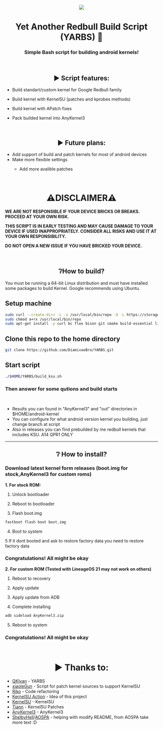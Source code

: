 <p align="center"><img src=https://github.com/DiamivaeBro/YARBS/assets/117505144/52106683-6a10-4f84-b26d-c10c627794d2></p>
<h1 align="center">Yet Another Redbull Build Script (YARBS) 🦊</h1>
<h3 align="center">Simple Bash script for building android kernels!</h3>
<br>
<h2 align="center">▶️ Script features:</h2>

- Build standart/custom kernel for Google Redbull family
- Build kernel with KernelSU (patches and kprobes methods)
- Build kernel with APatch fixes
- Pack builded kernel into AnyKernel3

  <br>

<h2 align="center">▶️ Future plans:</h2>

- Add support of build and patch kernels for most of android devices
- Make more flexible settings
  - Add more avalible patches

    <br>

<h1 align="center">⚠️DISCLAIMER⚠️</h1>

**WE ARE NOT RESPONSIBLE IF YOUR DEVICE BRICKS OR BREAKS. PROCEED AT YOUR OWN RISK.**

**THIS SCRIPT IS IN EARLY TESTING AND MAY CAUSE DAMAGE TO YOUR DEVICE IF USED INAPPROPRIATELY. CONSIDER ALL RISKS AND USE IT AT YOUR OWN RESPONSIBILITY.**

**DO NOT OPEN A NEW ISSUE IF YOU HAVE BRICKED YOUR DEVICE.**
<br>
<br>
<br>

<h2 align="center">❔How to build?</h2>
<p>
You must be running a 64-bit Linux distribution and must have installed some packages to build Kernel.
Google recommends using Ubuntu.
</p>
<h2>Setup machine</h2>

```bash
sudo curl --create-dirs -L -o /usr/local/bin/repo -O -L https://storage.googleapis.com/git-repo-downloads/repo
sudo chmod a+rx /usr/local/bin/repo
sudo apt-get install -y curl bc flex bison git cmake build-essential libncurses5 libncurses5-dev 
```

<h2>Clone this repo to the home directory</h2>

```bash
git clone https://github.com/DiamivaeBro/YARBS.git
```

<h2>Start script</h2>

```bash
./$HOME/YARBS/build_ksu.sh
```

<h3>Then answer for some qutions and build starts</h3>
<br>

- Results you can found in "AnyKernel3" and "out" directories in $HOME/android-kernel
- You can configure for what android version kernel you building, just change branch at script
- Also in releases you can find prebuilded by me redbull kernels that includes KSU. A14 QPR1 ONLY

---

<h2 align="center">❔ How to install? </h2>
<h3>Download latest kernel form releases (boot.img for stock,AnyKernel3 for custom roms)</h3>

<b align="center">1. For stock ROM:</b>

1. Unlock bootloader

2. Reboot to bootloader

3. Flash boot.img

```bash
fastboot flash boot boot.img
```

4. Boot to system

5 If it dont booted and ask to restore factory data you need to restore factory data

<h3>Congratulations! All might be okay</h3>

<b align="center">2. For custom ROM (Tested with LineageOS 21 may not work on others)</b>

1. Reboot to recovery

2. Apply update

3. Apply update from ADB

4. Complete installing

```bash
adb sideload AnyKernel3.zip
```

5. Reboot to system

<h3>Congratulations! All might be okay</h3>
<br>
<h1 align="center">▶️ Thanks to:</h1>

- [QKIvan](https://github.com/QKIvan) - YARBS
- [xiaoleGun](https://github.com/xiaoleGun) - Script for patch kernel sources to support KernelSU
- [Riko](https://codeberg.org/mikromikro) - Code refactoring
- [KernelSU Action](https://github.com/xiaoleGun/KernelSU_Action) - Idea of this project
- [KernelSU](https://github.com/tiann/KernelSU) - KernelSU
- [Tiann](https://github.com/tiann) - KernelSU Patches
- [AnyKernel3](https://github.com/osm0sis/AnyKernel3) - AnyKernel3
- [ShelbyHell](https://github.com/ShelbyHell)/[AOSPA](https://github.com/AOSPA) - helping with modify README, from AOSPA take more text :D